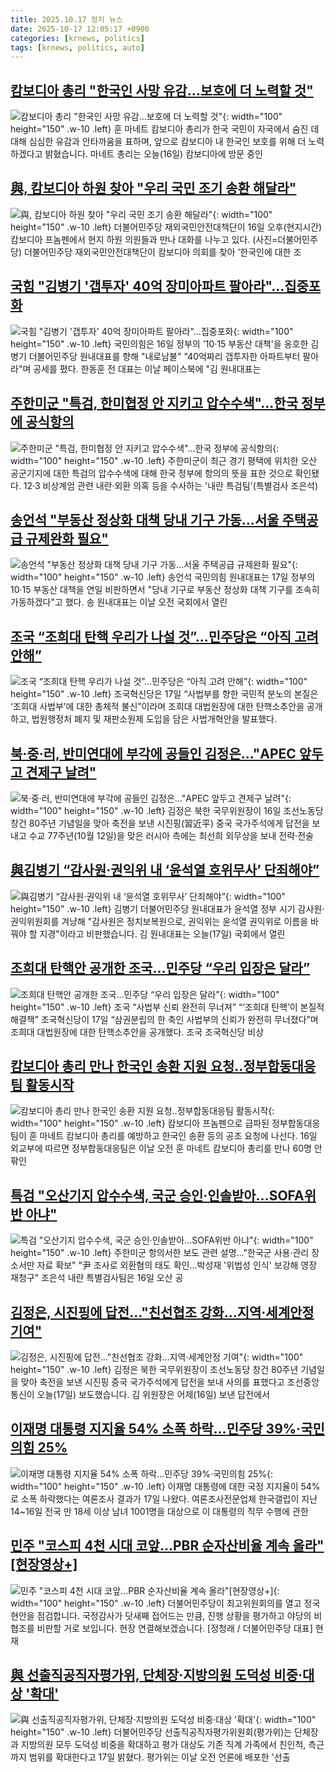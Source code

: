 ```yaml
---
title: 2025.10.17 정치 뉴스
date: 2025-10-17 12:05:17 +0900
categories: [krnews, politics]
tags: [krnews, politics, auto]
---
```

## [캄보디아 총리 "한국인 사망 유감…보호에 더 노력할 것"](https://n.news.naver.com/mnews/article/057/0001913537)

![캄보디아 총리 "한국인 사망 유감…보호에 더 노력할 것"](https://mimgnews.pstatic.net/image/origin/057/2025/10/16/1913537.jpg?type=nf220_150){: width="100" height="150" .w-10 .left}
훈 마네트 캄보디아 총리가 한국 국민이 자국에서 숨진 데 대해 심심한 유감과 안타까움을 표하며, 앞으로 캄보디아 내 한국인 보호를 위해 더 노력하겠다고 밝혔습니다. 마네트 총리는 오늘(16일) 캄보디아에 방문 중인

## [與, 캄보디아 하원 찾아 "우리 국민 조기 송환 해달라"](https://n.news.naver.com/mnews/article/018/0006140134)

![與, 캄보디아 하원 찾아 "우리 국민 조기 송환 해달라"](https://mimgnews.pstatic.net/image/origin/018/2025/10/17/6140134.jpg?type=nf220_150){: width="100" height="150" .w-10 .left}
더불어민주당 재외국민안전대책단이 16일 오후(현지시간) 캄보디아 프놈펜에서 현지 하원 의원들과 만나 대화를 나누고 있다. (사진=더불어민주당) 더불어민주당 재외국민안전대책단이 캄보디아 의회를 찾아 ‘한국인에 대한 조

## [국힘 "김병기 '갭투자' 40억 장미아파트 팔아라"…집중포화](https://n.news.naver.com/mnews/article/421/0008542473)

![국힘 "김병기 '갭투자' 40억 장미아파트 팔아라"…집중포화](https://mimgnews.pstatic.net/image/origin/421/2025/10/16/8542473.jpg?type=nf220_150){: width="100" height="150" .w-10 .left}
국민의힘은 16일 정부의 '10·15 부동산 대책'을 옹호한 김병기 더불어민주당 원내대표를 향해 "내로남불" "40억짜리 갭투자한 아파트부터 팔아라"며 공세를 폈다. 한동훈 전 대표는 이날 페이스북에 "김 원내대표는

## [주한미군 "특검, 한미협정 안 지키고 압수수색"…한국 정부에 공식항의](https://n.news.naver.com/mnews/article/008/0005263812)

![주한미군 "특검, 한미협정 안 지키고 압수수색"…한국 정부에 공식항의](https://mimgnews.pstatic.net/image/origin/008/2025/10/16/5263812.jpg?type=nf220_150){: width="100" height="150" .w-10 .left}
주한미군이 최근 경기 평택에 위치한 오산 공군기지에 대한 특검의 압수수색에 대해 한국 정부에 항의의 뜻을 표한 것으로 확인됐다. 12·3 비상계엄 관련 내란·외환 의혹 등을 수사하는 '내란 특검팀'(특별검사 조은석)

## [송언석 "부동산 정상화 대책 당내 기구 가동…서울 주택공급 규제완화 필요"](https://n.news.naver.com/mnews/article/003/0013539979)

![송언석 "부동산 정상화 대책 당내 기구 가동…서울 주택공급 규제완화 필요"](https://mimgnews.pstatic.net/image/origin/003/2025/10/17/13539979.jpg?type=nf220_150){: width="100" height="150" .w-10 .left}
송언석 국민의힘 원내대표는 17일 정부의 10·15 부동산 대책을 연일 비판하면서 "당내 기구로 부동산 정상화 대책 기구를 조속히 가동하겠다"고 했다. 송 원내대표는 이날 오전 국회에서 열린

## [조국 “조희대 탄핵 우리가 나설 것”…민주당은 “아직 고려 안해”](https://n.news.naver.com/mnews/article/020/0003667884)

![조국 “조희대 탄핵 우리가 나설 것”…민주당은 “아직 고려 안해”](https://mimgnews.pstatic.net/image/origin/020/2025/10/17/3667884.jpg?type=nf220_150){: width="100" height="150" .w-10 .left}
조국혁신당은 17일 “사법부를 향한 국민적 분노의 본질은 ‘조희대 사법부’에 대한 총체적 불신”이라며 조희대 대법원장에 대한 탄핵소추안을 공개하고, 법원행정처 폐지 및 재판소원제 도입을 담은 사법개혁안을 발표했다.

## [북·중·러, 반미연대에 부각에 공들인 김정은…"APEC 앞두고 견제구 날려"](https://n.news.naver.com/mnews/article/025/0003475949)

![북·중·러, 반미연대에 부각에 공들인 김정은…"APEC 앞두고 견제구 날려"](https://mimgnews.pstatic.net/image/origin/025/2025/10/17/3475949.jpg?type=nf220_150){: width="100" height="150" .w-10 .left}
김정은 북한 국무위원장이 16일 조선노동당 창건 80주년 기념일을 맞아 축전을 보낸 시진핑(習近平) 중국 국가주석에게 답전을 보내고 수교 77주년(10월 12일)을 맞은 러시아 측에는 최선희 외무상을 보내 전략·전술

## [與김병기 “감사원·권익위 내 ‘윤석열 호위무사’ 단죄해야”](https://n.news.naver.com/mnews/article/449/0000323593)

![與김병기 “감사원·권익위 내 ‘윤석열 호위무사’ 단죄해야”](https://mimgnews.pstatic.net/image/origin/449/2025/10/17/323593.jpg?type=nf220_150){: width="100" height="150" .w-10 .left}
김병기 더불어민주당 원내대표가 윤석열 정부 시기 감사원·권익위원회를 겨냥해 "감사원은 정치보복원으로, 권익위는 윤석열 권익위로 이름을 바꿔야 할 지경"이라고 비판했습니다. 김 원내대표는 오늘(17일) 국회에서 열린

## [조희대 탄핵안 공개한 조국…민주당 “우리 입장은 달라”](https://n.news.naver.com/mnews/article/009/0005574483)

![조희대 탄핵안 공개한 조국…민주당 “우리 입장은 달라”](https://mimgnews.pstatic.net/image/origin/009/2025/10/17/5574483.jpg?type=nf220_150){: width="100" height="150" .w-10 .left}
조국 “사법부 신뢰 완전히 무너져” “‘조희대 탄핵’이 본질적 해결책” 조국혁신당이 17일 “삼권분립의 한 축인 사법부의 신뢰가 완전히 무너졌다”며 조희대 대법원장에 대한 탄핵소추안을 공개했다. 조국 조국혁신당 비상

## [캄보디아 총리 만나 한국인 송환 지원 요청..정부합동대응팀 활동시작](https://n.news.naver.com/mnews/article/014/0005420149)

![캄보디아 총리 만나 한국인 송환 지원 요청..정부합동대응팀 활동시작](https://mimgnews.pstatic.net/image/origin/014/2025/10/16/5420149.jpg?type=nf220_150){: width="100" height="150" .w-10 .left}
캄보디아 프놈펜으로 급파된 정부합동대응팀이 훈 마네트 캄보디아 총리를 예방하고 한국인 송환 등의 공조 요청에 나선다. 16일 외교부에 따르면 정부합동대응팀은 이날 오전 훈 마네트 캄보디아 총리를 만나 60명 안팎인

## [특검 "오산기지 압수수색, 국군 승인·인솔받아…SOFA위반 아냐"](https://n.news.naver.com/mnews/article/001/0015682513)

![특검 "오산기지 압수수색, 국군 승인·인솔받아…SOFA위반 아냐"](https://mimgnews.pstatic.net/image/origin/001/2025/10/16/15682513.jpg?type=nf220_150){: width="100" height="150" .w-10 .left}
주한미군 항의서한 보도 관련 설명…"한국군 사용·관리 장소서만 자료 확보" "尹 조사로 외환혐의 태도 확인…박성재 '위법성 인식' 보강해 영장 재청구" 조은석 내란 특별검사팀은 16일 오산 공

## [김정은, 시진핑에 답전…"친선협조 강화…지역·세계안정 기여"](https://n.news.naver.com/mnews/article/422/0000791761)

![김정은, 시진핑에 답전…"친선협조 강화…지역·세계안정 기여"](https://mimgnews.pstatic.net/image/origin/422/2025/10/17/791761.jpg?type=nf220_150){: width="100" height="150" .w-10 .left}
김정은 북한 국무위원장이 조선노동당 창건 80주년 기념일을 맞아 축전을 보낸 시진핑 중국 국가주석에게 답전을 보내 사의를 표했다고 조선중앙통신이 오늘(17일) 보도했습니다. 김 위원장은 어제(16일) 보낸 답전에서

## [이재명 대통령 지지율 54% 소폭 하락…민주당 39%·국민의힘 25%](https://n.news.naver.com/mnews/article/008/0005264283)

![이재명 대통령 지지율 54% 소폭 하락…민주당 39%·국민의힘 25%](https://mimgnews.pstatic.net/image/origin/008/2025/10/17/5264283.jpg?type=nf220_150){: width="100" height="150" .w-10 .left}
이재명 대통령에 대한 국정 지지율이 54%로 소폭 하락했다는 여론조사 결과가 17일 나왔다. 여론조사전문업체 한국갤럽이 지난 14~16일 전국 만 18세 이상 남녀 1001명을 대상으로 이 대통령의 직무 수행에 관한

## [민주 "코스피 4천 시대 코앞...PBR 순자산비율 계속 올라"[현장영상+]](https://n.news.naver.com/mnews/article/052/0002260528)

![민주 "코스피 4천 시대 코앞...PBR 순자산비율 계속 올라"[현장영상+]](https://mimgnews.pstatic.net/image/origin/052/2025/10/17/2260528.jpg?type=nf220_150){: width="100" height="150" .w-10 .left}
더불어민주당이 최고위원회의를 열고 정국 현안을 점검합니다. 국정감사가 닷새째 접어드는 만큼, 진행 상황을 평가하고 야당의 비협조를 비판할 거로 보입니다. 현장 연결해보겠습니다. [정청래 / 더불어민주당 대표] 현재

## [與 선출직공직자평가위, 단체장·지방의원 도덕성 비중·대상 '확대'](https://n.news.naver.com/mnews/article/003/0013540472)

![與 선출직공직자평가위, 단체장·지방의원 도덕성 비중·대상 '확대'](https://mimgnews.pstatic.net/image/origin/003/2025/10/17/13540472.jpg?type=nf220_150){: width="100" height="150" .w-10 .left}
더불어민주당 선출직공직자평가위원회(평가위)는 단체장과 지방의원 모두 도덕성 비중을 확대하고 평가 대상도 기존 직계 가족에서 친인척, 측근까지 범위를 확대한다고 17일 밝혔다. 평가위는 이날 오전 언론에 배포한 '선출

